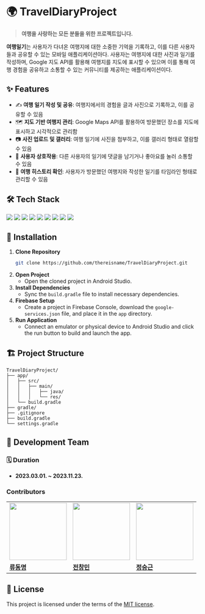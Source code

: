 # 🌍 TravelDiaryProject

> **여행을 사랑하는 모든 분들을 위한 프로젝트입니다.**

**여행일기**는 사용자가 다녀온 여행지에 대한 소중한 기억을 기록하고, 이를 다른 사용자들과 공유할 수 있는 모바일 애플리케이션아다.
사용자는 여행지에 대한 사진과 일기를 작성하며, Google 지도 API를 활용해 여행지를 지도에 표시할 수 있으며 이를 통해 여행 경험을 공유하고 소통할 수 있는 커뮤니티를 제공하는 애플리케이션이다.

## ✨ Features
- ✍️ **여행 일기 작성 및 공유**: 여행지에서의 경험을 글과 사진으로 기록하고, 이를 공유할 수 있음  
- 🗺️ **지도 기반 여행지 관리**: Google Maps API를 활용하여 방문했던 장소를 지도에 표시하고 시각적으로 관리함  
- 📷 **사진 업로드 및 갤러리**: 여행 일기에 사진을 첨부하고, 이를 갤러리 형태로 열람할 수 있음  
- 💬 **사용자 상호작용**: 다른 사용자의 일기에 댓글을 남기거나 좋아요를 눌러 소통할 수 있음  
- 📅 **여행 히스토리 확인**: 사용자가 방문했던 여행지와 작성한 일기를 타임라인 형태로 관리할 수 있음  

## 🛠️ Tech Stack
<div>
<img src="https://img.shields.io/badge/Android Studio-3DDC84?style=flag&logo=androidstudio&logoColor=white"/>
<img src="https://img.shields.io/badge/Kotlin-0095D5?style=flag&logo=kotlin&logoColor=white"/>
<img src="https://img.shields.io/badge/Java-007396?style=flag&logo=java&logoColor=white"/>
<img src="https://img.shields.io/badge/Firebase-FFCA28?style=flag&logo=firebase&logoColor=white"/>
<img src="https://img.shields.io/badge/Google Maps API-4285F4?style=flag&logo=googlemaps&logoColor=white"/>
<img src="https://img.shields.io/badge/Glide-3DDC84?style=flag&logo=android&logoColor=white"/>
<img src="https://img.shields.io/badge/Git-F05032?style=flag&logo=git&logoColor=white"/>
<img src="https://img.shields.io/badge/Gradle-02303A?style=flag&logo=gradle&logoColor=white"/>
<img src="https://img.shields.io/badge/XML-FF9900?style=flag&logo=html5&logoColor=white"/>
</div>

<!--## 📸 Screenshots

| | | | | |
|-|-|-|-|-|
| ![screenshot_01](https://via.placeholder.com/300x600?text=Screenshot+1) | ![screenshot_02](https://via.placeholder.com/300x600?text=Screenshot+2) | ![screenshot_03](https://via.placeholder.com/300x600?text=Screenshot+3) | ![screenshot_04](https://via.placeholder.com/300x600?text=Screenshot+4) | ![screenshot_05](https://via.placeholder.com/300x600?text=Screenshot+5) | -->

## 🚀 Installation
1. **Clone Repository**
   ```bash
   git clone https://github.com/thereisname/TravelDiaryProject.git
   ```
2. **Open Project**
   - Open the cloned project in Android Studio.
3. **Install Dependencies**
   - Sync the `build.gradle` file to install necessary dependencies.
4. **Firebase Setup**
   - Create a project in Firebase Console, download the `google-services.json` file, and place it in the `app` directory.
5. **Run Application**
   - Connect an emulator or physical device to Android Studio and click the run button to build and launch the app.


##  🏗️ Project Structure
```
TravelDiaryProject/
├── app/
│   ├── src/
│   │   ├── main/
│   │   │   ├── java/
│   │   │   └── res/
│   └── build.gradle
├── gradle/
├── .gitignore
├── build.gradle
└── settings.gradle
```


## 👥 Development Team
### 🗓️ Duration
- **2023.03.01. ~ 2023.11.23.**

### Contributors
| | | |
|-|-|-|
| <img width=150 src="https://avatars.githubusercontent.com/u/654321?v=4"> | <img width="150" src="https://github.com/user-attachments/assets/d9c3231e-6051-424b-8468-87cb3f8b747d"/> | <img width="150" src="https://github.com/user-attachments/assets/cb2bf7fa-691f-4de4-b65f-565c9fce0d1f" /> |
| [**류동명**](https://github.com/ryudongmyeong) | [**전창민**](https://github.com/thereisname) | [**정승근**](https://github.com/wjdsheep15) |

## 📄 License
This project is licensed under the terms of the [MIT license](LICENSE).

